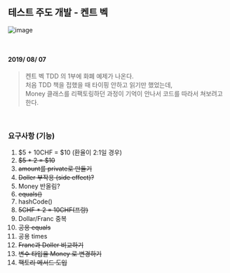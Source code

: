 ## 테스트 주도 개발 - 켄트 벡

![image](https://user-images.githubusercontent.com/25674959/62582146-5d5ee600-b8e6-11e9-9cb1-c2095915a967.png)

&nbsp;
&nbsp;

#### 2019/ 08/ 07
> 켄트 벡 TDD 의 1부에 화폐 예제가 나온다.  
처음 TDD 책을 접했을 때 타이핑 안하고 읽기만 했었는데,  
Money 클래스를 리팩토링하던 과정이 기억이 안나서 코드를 따라서 쳐보려고 한다.

&nbsp;
&nbsp;

### 요구사항 (기능)

1. $5 + 10CHF = $10 (환율이 2:1일 경우)
2. ~~$5 * 2 = $10~~
3. ~~amount를 private로 만들기~~
4. ~~Doller 부작용 (side effect)?~~
5. Money 반올림?
6. ~~equals()~~
7. hashCode()
8. ~~5CHF * 2 = 10CHF(프랑)~~
9. Dollar/Franc 중복
10. ~~공용 equals~~
11. 공용 times
12. ~~Franc과 Doller 비교하기~~
13. ~~변수 타입을 Money 로 변경하기~~
14. ~~팩토리 메서드 도입~~
